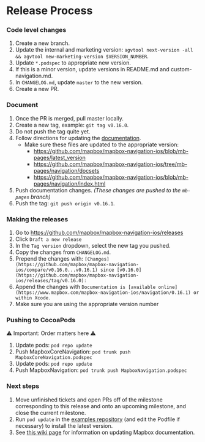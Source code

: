 # Release Process

### Code level changes

1. Create a new branch.
1. Update the internal and marketing version: `agvtool next-version -all && agvtool new-marketing-version $VERSION_NUMBER`.
1. Update `*.podspec` to appropriate new version.
1. If this is a minor version, update versions in README.md and custom-navigation.md.
1. In `CHANGELOG.md`, update `master` to the new version.
1. Create a new PR.

### Document

1. Once the PR is merged, pull master locally.
1. Create a new tag, example: `git tag v0.16.0`.
1. Do not push the tag quite yet.
1. Follow directions for updating the [documentation](https://github.com/mapbox/mapbox-navigation-ios/blob/master/docs/README.md).
    * Make sure these files are updated to the appropriate version:
        * https://github.com/mapbox/mapbox-navigation-ios/blob/mb-pages/latest_version
        * https://github.com/mapbox/mapbox-navigation-ios/tree/mb-pages/navigation/docsets
        * https://github.com/mapbox/mapbox-navigation-ios/blob/mb-pages/navigation/index.html
1. Push documentation changes. _(These changes are pushed to the `mb-pages` branch)_
1. Push the tag: `git push origin v0.16.1`.

### Making the releases

1. Go to https://github.com/mapbox/mapbox-navigation-ios/releases
1. Click `Draft a new release`
1. In the `Tag version` dropdown, select the new tag you pushed.
1. Copy the changes from `CHANGELOG.md`.
1. Prepend the changes with: `[Changes](https://github.com/mapbox/mapbox-navigation-ios/compare/v0.16.0...v0.16.1) since [v0.16.0](https://github.com/mapbox/mapbox-navigation-ios/releases/tag/v0.16.0):`
1. Append the changes with `Documentation is [available online](https://www.mapbox.com/mapbox-navigation-ios/navigation/0.16.1) or within Xcode.`
1. Make sure you are using the appropriate version number

### Pushing to CocoaPods

⚠️ Important: Order matters here ⚠️

1. Update pods: `pod repo update`
1. Push MapboxCoreNavigation: `pod trunk push MapboxCoreNavigation.podspec`
1. Update pods: `pod repo update`
1. Push MapboxNavigation: `pod trunk push MapboxNavigation.podspec`

### Next steps

1. Move unfinished tickets and open PRs off of the milestone corresponding to this release and onto an upcoming milestone, and close the current milestone.
1. Run `pod update` in the [examples repository](https://github.com/mapbox/navigation-ios-examples/) (and edit the Podfile if necessary) to install the latest version.
1. See [this wiki page](https://github.com/mapbox/navigation/wiki/Releasing-the-iOS-navigation-SDK) for information on updating Mapbox documentation.
